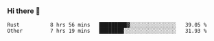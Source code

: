 ### Hi there 👋

<!--
**WShiBin/WShiBin** is a ✨ _special_ ✨ repository because its `README.md` (this file) appears on your GitHub profile.

Here are some ideas to get you started:

- 🔭 I’m currently working on ...
- 🌱 I’m currently learning ...
- 👯 I’m looking to collaborate on ...
- 🤔 I’m looking for help with ...
- 💬 Ask me about ...
- 📫 How to reach me: ...
- 😄 Pronouns: ...
- ⚡ Fun fact: ...
-->

<!--START_SECTION:waka-->

```text
Rust          8 hrs 56 mins   █████████▓░░░░░░░░░░░░░░░   39.05 %
Other         7 hrs 19 mins   ████████░░░░░░░░░░░░░░░░░   31.93 %
```

<!--END_SECTION:waka-->
